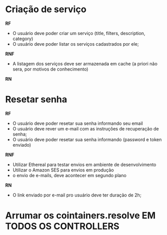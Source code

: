 # Criação de serviço

**RF**

- O usuário deve poder criar um serviço (title, filters, description, category)
- O usuário deve poder listar os serviços cadastrados por ele;

**RNF**

- A listagem dos serviços deve ser armazenada em cache (a priori não sera, por motivos de conhecimento)

**RN**



# Resetar senha

**RF**

- O usuário deve poder resetar sua senha informando seu email
- O usuário deve rever um e-mail com as instruções de recuperação de senha;
- O usuário deve poder resetar sua senha informando (password e token enviado)

**RNF**

- Utilizar Ethereal para testar envios em ambiente de desenvolvimento
- Utilizar o Amazon SES para envios em produção
- o envio de e-mails, deve acontecer em segundo plano

**RN**

- O link enviado por e-mail pro usuário deve ter duração de 2h;




# Arrumar os cointainers.resolve EM TODOS OS CONTROLLERS
